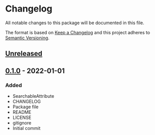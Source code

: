 # Changelog
All notable changes to this package will be documented in this file.

The format is based on [Keep a Changelog](http://keepachangelog.com/en/1.0.0/)
and this project adheres to [Semantic Versioning](http://semver.org/spec/v2.0.0.html).

## [Unreleased]

## [0.1.0] - 2022-01-01
### Added
- SearchableAttribute
- CHANGELOG
- Package file
- README
- LICENSE
- gitignore
- Initial commit

[Unreleased]: https://github.com/HyagoOliveira/SearchablePopup/compare/0.1.0...main
[0.1.0]: https://github.com/HyagoOliveira/SearchablePopup/tree/0.1.0/